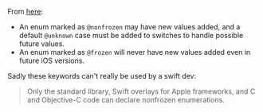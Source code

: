 
From [here](https://medium.com/@jllnmercier/swift-unknown-and-frozen-attributes-8d4eea52d5ac):

* An enum marked as `@nonfrozen` may have new values added, and a default `@unknown` case must be added to switches to handle possible future values.
* An enum marked as `@frozen` will never have new values added even in future iOS versions.

Sadly these keywords can't really be used by a swift dev:
> Only the standard library, Swift overlays for Apple frameworks, and C and Objective-C code can declare nonfrozen enumerations.





